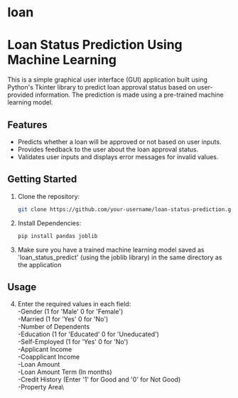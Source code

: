 # loan
# Loan Status Prediction Using Machine Learning

This is a simple graphical user interface (GUI) application built using Python's Tkinter library to predict loan approval status based on user-provided information. The prediction is made using a pre-trained machine learning model.

## Features

- Predicts whether a loan will be approved or not based on user inputs.
- Provides feedback to the user about the loan approval status.
- Validates user inputs and displays error messages for invalid values.

## Getting Started

1. Clone the repository:

   ```bash
   git clone https://github.com/your-username/loan-status-prediction.git
2. Install Dependencies:
   ```bash
   pip install pandas joblib
3. Make sure you have a trained machine learning model saved as 'loan_status_predict' (using the joblib library) in the same directory as the application

## Usage
4. Enter the required values in each field:\
   -Gender (1 for 'Male' 0 for 'Female')\
   -Married (1 for 'Yes' 0 for 'No')\
   -Number of Dependents\
   -Education (1 for 'Educated' 0 for 'Uneducated')\
   -Self-Employed (1 for 'Yes' 0 for 'No')\
   -Applicant Income\
   -Coapplicant Income\
   -Loan Amount\
   -Loan Amount Term (In months)\
   -Credit History (Enter '1' for Good and '0' for Not Good)\
   -Property Area\
